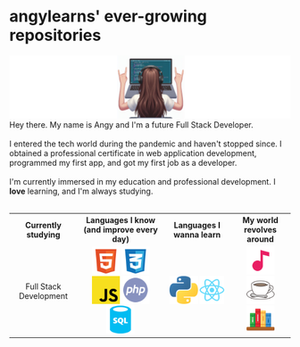 <main class="container">
    <h1>angylearns' ever-growing repositories</h1>
            <img src="img/header2-copia.png">
    <section>
        Hey there. My name is Angy and I'm a future Full Stack Developer.
        <br><br>
        I entered the tech world during the pandemic and haven't stopped since. I obtained a professional certificate in web application development, programmed my first app, and got my first job as a developer. 
        <br><br>
        I'm currently immersed in my education and professional development. I <strong>love</strong> learning, and I'm always studying.
    </section><br>
        <table align="center">
            <tr>
                <th>Currently studying</th>
                <th>Languages I know (and improve every day)</th>
                <th>Languages I wanna learn</th>
                <th>My world revolves around</th>
            </tr>
            <tr>
                <td align="center">Full Stack Development</td>
                <td align="center">
                    <img src="img/html.svg" style="height: 50px;">
                    <img src="img/css.svg" style="height: 50px;">
                    <img src="img/js.svg" style="height: 50px;">
                    <img src="img/php.svg" style="height: 50px;">
                    <img src="img/sql.svg" style="height: 50px;">
                </td>
                <td align="center">
                    <img src="img/python.svg" style="height: 50px;">
                    <img src="img/react.svg" style="height: 50px;">
                </td>
                <td align="center">
                    <img src="img/music.svg" style="height: 50px;">
                    <img src="img/coffee.svg" style="height: 50px;">
                    <img src="img/books.svg" style="height: 50px;">
                </td>
            </tr>
        </table>
    </section>
</main>

<!--
**angylearns/angylearns** is a ✨ _special_ ✨ repository because its `README.md` (this file) appears on your GitHub profile.

Here are some ideas to get you started:

- 🔭 I’m currently working on ...
- 🌱 I’m currently learning ...
- 👯 I’m looking to collaborate on ...
- 🤔 I’m looking for help with ...
- 💬 Ask me about ...
- 📫 How to reach me: ...
- 😄 Pronouns: ...
- ⚡ Fun fact: ...
-->
